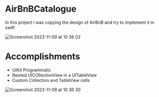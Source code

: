 # AirBnBCatalogue


In this project i was copying the design of AirBnB and try to implement it in swift

![Screenshot 2023-11-09 at 10 36 02](https://github.com/carrington-manyuchi/AirBnBCatalogue/assets/60835640/806a7a3f-0527-4863-9177-d463d8a00147)


# Accomplishments
- UIKit Programmatic
- Nested UICOllectionView in a UITableView
- Custom Collection and TableView cells

![Screenshot 2023-11-09 at 10 36 30](https://github.com/carrington-manyuchi/AirBnBCatalogue/assets/60835640/59a1a221-41cb-4e5e-844a-a3abb468a7ee)
